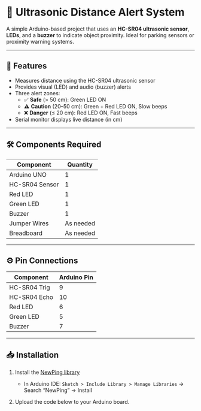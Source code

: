 # 🚗 Ultrasonic Distance Alert System

A simple Arduino-based project that uses an **HC-SR04 ultrasonic sensor**, **LEDs**, and a **buzzer** to indicate object proximity. Ideal for parking sensors or proximity warning systems.

---

## 🔧 Features

- Measures distance using the HC-SR04 ultrasonic sensor
- Provides visual (LED) and audio (buzzer) alerts
- Three alert zones:
  - ✅ **Safe** (> 50 cm): Green LED ON
  - ⚠️ **Caution** (20–50 cm): Green + Red LED ON, Slow beeps
  - ❌ **Danger** (≤ 20 cm): Red LED ON, Fast beeps
- Serial monitor displays live distance (in cm)

---

## 🛠️ Components Required

| Component        |  Quantity |
|------------------|-----------|
| Arduino UNO      | 1         |
| HC-SR04 Sensor   | 1         |
| Red LED          | 1         |
| Green LED        | 1         |
| Buzzer           | 1         |
| Jumper Wires     | As needed |
| Breadboard       | As needed |

---

## ⚙️ Pin Connections

| Component      | Arduino Pin |
|----------------|-------------|
| HC-SR04 Trig   | 9           |
| HC-SR04 Echo   | 10          |
| Red LED        | 6           |
| Green LED      | 5           |
| Buzzer         | 7           |

---

## 📥 Installation

1. Install the [NewPing library](https://github.com/PaulStoffregen/NewPing)
   - In Arduino IDE: `Sketch > Include Library > Manage Libraries` → Search “NewPing” → Install

2. Upload the code below to your Arduino board.
